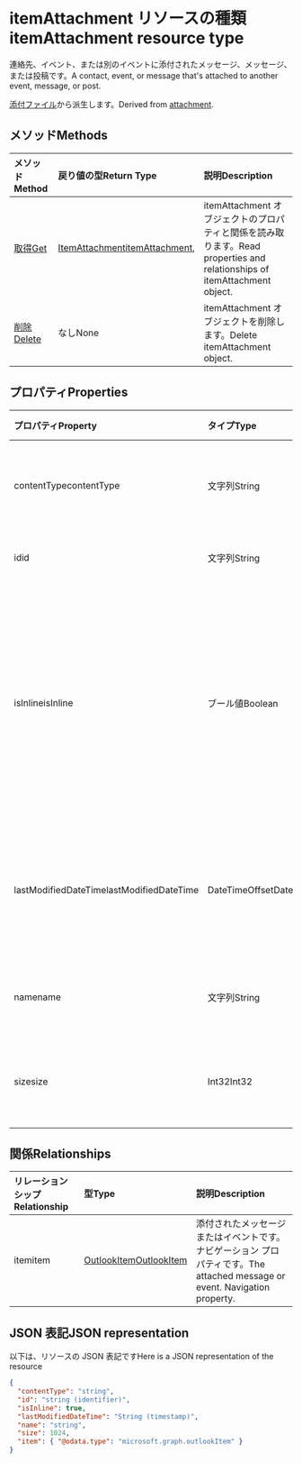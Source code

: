 # <a name="itemattachment-resource-type"></a><span data-ttu-id="d8fac-101">itemAttachment リソースの種類</span><span class="sxs-lookup"><span data-stu-id="d8fac-101">itemAttachment resource type</span></span>

<span data-ttu-id="d8fac-102">連絡先、イベント、または別のイベントに添付されたメッセージ、メッセージ、または投稿です。</span><span class="sxs-lookup"><span data-stu-id="d8fac-102">A contact, event, or message that's attached to another event, message, or post.</span></span>  

<span data-ttu-id="d8fac-103">[添付ファイル](attachment.md)から派生します。</span><span class="sxs-lookup"><span data-stu-id="d8fac-103">Derived from [attachment](attachment.md).</span></span>

## <a name="methods"></a><span data-ttu-id="d8fac-104">メソッド</span><span class="sxs-lookup"><span data-stu-id="d8fac-104">Methods</span></span>

| <span data-ttu-id="d8fac-105">メソッド</span><span class="sxs-lookup"><span data-stu-id="d8fac-105">Method</span></span>       | <span data-ttu-id="d8fac-106">戻り値の型</span><span class="sxs-lookup"><span data-stu-id="d8fac-106">Return Type</span></span>  |<span data-ttu-id="d8fac-107">説明</span><span class="sxs-lookup"><span data-stu-id="d8fac-107">Description</span></span>|
|:---------------|:--------|:----------|
|[<span data-ttu-id="d8fac-108">取得</span><span class="sxs-lookup"><span data-stu-id="d8fac-108">Get</span></span>](../api/attachment_get.md) | <span data-ttu-id="d8fac-109">[ItemAttachment](itemattachment.md)</span><span class="sxs-lookup"><span data-stu-id="d8fac-109">[itemAttachment](itemattachment.md),</span></span> |<span data-ttu-id="d8fac-110">itemAttachment オブジェクトのプロパティと関係を読み取ります。</span><span class="sxs-lookup"><span data-stu-id="d8fac-110">Read properties and relationships of itemAttachment object.</span></span>|
|[<span data-ttu-id="d8fac-111">削除</span><span class="sxs-lookup"><span data-stu-id="d8fac-111">Delete</span></span>](../api/attachment_delete.md) | <span data-ttu-id="d8fac-112">なし</span><span class="sxs-lookup"><span data-stu-id="d8fac-112">None</span></span> |<span data-ttu-id="d8fac-113">itemAttachment オブジェクトを削除します。</span><span class="sxs-lookup"><span data-stu-id="d8fac-113">Delete itemAttachment object.</span></span> |

## <a name="properties"></a><span data-ttu-id="d8fac-114">プロパティ</span><span class="sxs-lookup"><span data-stu-id="d8fac-114">Properties</span></span>
| <span data-ttu-id="d8fac-115">プロパティ</span><span class="sxs-lookup"><span data-stu-id="d8fac-115">Property</span></span>     | <span data-ttu-id="d8fac-116">タイプ</span><span class="sxs-lookup"><span data-stu-id="d8fac-116">Type</span></span>   |<span data-ttu-id="d8fac-117">説明</span><span class="sxs-lookup"><span data-stu-id="d8fac-117">Description</span></span>|
|:---------------|:--------|:----------|
|<span data-ttu-id="d8fac-118">contentType</span><span class="sxs-lookup"><span data-stu-id="d8fac-118">contentType</span></span>|<span data-ttu-id="d8fac-119">文字列</span><span class="sxs-lookup"><span data-stu-id="d8fac-119">String</span></span>|<span data-ttu-id="d8fac-120">添付ファイルのコンテンツ タイプ。</span><span class="sxs-lookup"><span data-stu-id="d8fac-120">The content type of the attachment.</span></span>|
|<span data-ttu-id="d8fac-121">id</span><span class="sxs-lookup"><span data-stu-id="d8fac-121">id</span></span>|<span data-ttu-id="d8fac-122">文字列</span><span class="sxs-lookup"><span data-stu-id="d8fac-122">String</span></span>| <span data-ttu-id="d8fac-123">添付ファイル ID。</span><span class="sxs-lookup"><span data-stu-id="d8fac-123">The attachment ID.</span></span>|
|<span data-ttu-id="d8fac-124">isInline</span><span class="sxs-lookup"><span data-stu-id="d8fac-124">isInline</span></span>|<span data-ttu-id="d8fac-125">ブール値</span><span class="sxs-lookup"><span data-stu-id="d8fac-125">Boolean</span></span>|<span data-ttu-id="d8fac-126">添付ファイルがインライン (アイテムの本文に埋め込まれた画像など) の場合に、true に設定します。</span><span class="sxs-lookup"><span data-stu-id="d8fac-126">Set to true if the attachment is inline, such as an embedded image within the body of the item.</span></span>|
|<span data-ttu-id="d8fac-127">lastModifiedDateTime</span><span class="sxs-lookup"><span data-stu-id="d8fac-127">lastModifiedDateTime</span></span>|<span data-ttu-id="d8fac-128">DateTimeOffset</span><span class="sxs-lookup"><span data-stu-id="d8fac-128">DateTimeOffset</span></span>|<span data-ttu-id="d8fac-129">添付ファイルが変更された最後の日時です。</span><span class="sxs-lookup"><span data-stu-id="d8fac-129">The last time and date that the attachment was modified.</span></span>|
|<span data-ttu-id="d8fac-130">name</span><span class="sxs-lookup"><span data-stu-id="d8fac-130">name</span></span>|<span data-ttu-id="d8fac-131">文字列</span><span class="sxs-lookup"><span data-stu-id="d8fac-131">String</span></span>|<span data-ttu-id="d8fac-132">添付ファイルの表示名。</span><span class="sxs-lookup"><span data-stu-id="d8fac-132">The display name of the attachment.</span></span>|
|<span data-ttu-id="d8fac-133">size</span><span class="sxs-lookup"><span data-stu-id="d8fac-133">size</span></span>|<span data-ttu-id="d8fac-134">Int32</span><span class="sxs-lookup"><span data-stu-id="d8fac-134">Int32</span></span>|<span data-ttu-id="d8fac-135">添付ファイルのバイト単位のサイズ。</span><span class="sxs-lookup"><span data-stu-id="d8fac-135">The size in bytes of the attachment.</span></span>|

## <a name="relationships"></a><span data-ttu-id="d8fac-136">関係</span><span class="sxs-lookup"><span data-stu-id="d8fac-136">Relationships</span></span>
| <span data-ttu-id="d8fac-137">リレーションシップ</span><span class="sxs-lookup"><span data-stu-id="d8fac-137">Relationship</span></span> | <span data-ttu-id="d8fac-138">型</span><span class="sxs-lookup"><span data-stu-id="d8fac-138">Type</span></span>   |<span data-ttu-id="d8fac-139">説明</span><span class="sxs-lookup"><span data-stu-id="d8fac-139">Description</span></span>|
|:---------------|:--------|:----------|
|<span data-ttu-id="d8fac-140">item</span><span class="sxs-lookup"><span data-stu-id="d8fac-140">item</span></span>|[<span data-ttu-id="d8fac-141">OutlookItem</span><span class="sxs-lookup"><span data-stu-id="d8fac-141">OutlookItem</span></span>](outlookitem.md)|<span data-ttu-id="d8fac-p101">添付されたメッセージまたはイベントです。ナビゲーション プロパティです。</span><span class="sxs-lookup"><span data-stu-id="d8fac-p101">The attached message or event. Navigation property.</span></span>|

## <a name="json-representation"></a><span data-ttu-id="d8fac-144">JSON 表記</span><span class="sxs-lookup"><span data-stu-id="d8fac-144">JSON representation</span></span>

<span data-ttu-id="d8fac-145">以下は、リソースの JSON 表記です</span><span class="sxs-lookup"><span data-stu-id="d8fac-145">Here is a JSON representation of the resource</span></span>

<!--{
  "blockType": "resource",
  "optionalProperties": [
    "item"
  ],
  "baseType": "microsoft.graph.attachment",
  "@odata.type": "microsoft.graph.itemAttachment",
  "@odata.annotations": [
    {
      "property": "item",
      "capabilities": {
        "changeTracking": false,
        "deletable": false,
        "insertable": false,
        "searchable": false,
        "updatable": false
      }
    }
  ]
}-->

```json
{
  "contentType": "string",
  "id": "string (identifier)",
  "isInline": true,
  "lastModifiedDateTime": "String (timestamp)",
  "name": "string",
  "size": 1024,
  "item": { "@odata.type": "microsoft.graph.outlookItem" }
}

```
<!-- uuid: 8fcb5dbc-d5aa-4681-8e31-b001d5168d79
2015-10-25 14:57:30 UTC -->
<!-- {
  "type": "#page.annotation",
  "description": "itemAttachment resource",
  "keywords": "",
  "section": "documentation",
  "tocPath": ""
}-->
